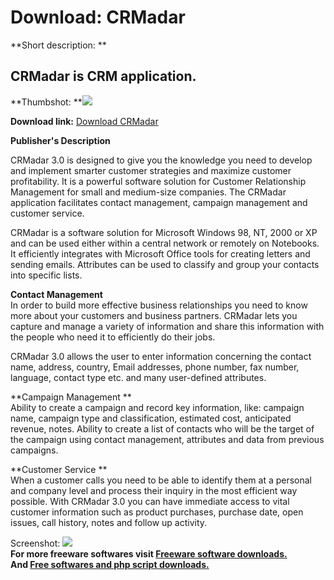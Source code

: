 # Download: CRMadar

**Short description: **

## CRMadar is CRM application.

  
**Thumbshot: **![](http://www.freewarefiles.com/screenshot/crmfirst_md.gif)   
  
**Download link:** [Download CRMadar](http://freesoftwares.boysofts.com/CRMadar_program_5404.html)  
  

**Publisher's Description**  
  

CRMadar 3.0 is designed to give you the knowledge you need to develop and
implement smarter customer strategies and maximize customer profitability. It
is a powerful software solution for Customer Relationship Management for small
and medium-size companies. The CRMadar application facilitates contact
management, campaign management and customer service.

CRMadar is a software solution for Microsoft Windows 98, NT, 2000 or XP and
can be used either within a central network or remotely on Notebooks. It
efficiently integrates with Microsoft Office tools for creating letters and
sending emails. Attributes can be used to classify and group your contacts
into specific lists.

**Contact Management**  
In order to build more effective business relationships you need to know more
about your customers and business partners. CRMadar lets you capture and
manage a variety of information and share this information with the people who
need it to efficiently do their jobs.

CRMadar 3.0 allows the user to enter information concerning the contact name,
address, country, Email addresses, phone number, fax number, language, contact
type etc. and many user-defined attributes.

**Campaign Management **  
Ability to create a campaign and record key information, like: campaign name,
campaign type and classification, estimated cost, anticipated revenue, notes.
Ability to create a list of contacts who will be the target of the campaign
using contact management, attributes and data from previous campaigns.

**Customer Service **  
When a customer calls you need to be able to identify them at a personal and
company level and process their inquiry in the most efficient way possible.
With CRMadar 3.0 you can have immediate access to vital customer information
such as product purchases, purchase date, open issues, call history, notes and
follow up activity.

  
  
Screenshot: ![](http://www.freewarefiles.com/screenshot/crmfirst.gif)  
**For more freeware softwares visit [Freeware software downloads.](http://freesoftwares.boysofts.com/)**   
**And [Free softwares and php script downloads.](http://www.boysofts.com/)**

